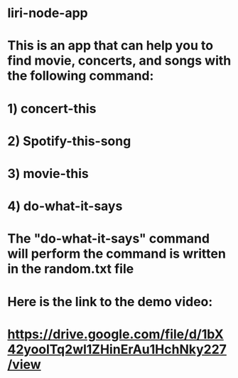 # liri-node-app

# This is an app that can help you to find movie, concerts, and songs with the following command:
# 1) concert-this <artist name>
# 2) Spotify-this-song <song name>
# 3) movie-this <movie name>
# 4) do-what-it-says

# The "do-what-it-says" command will perform the command is written in the random.txt file

# Here is the link to the demo video:
# https://drive.google.com/file/d/1bX42yoolTq2wl1ZHinErAu1HchNky227/view